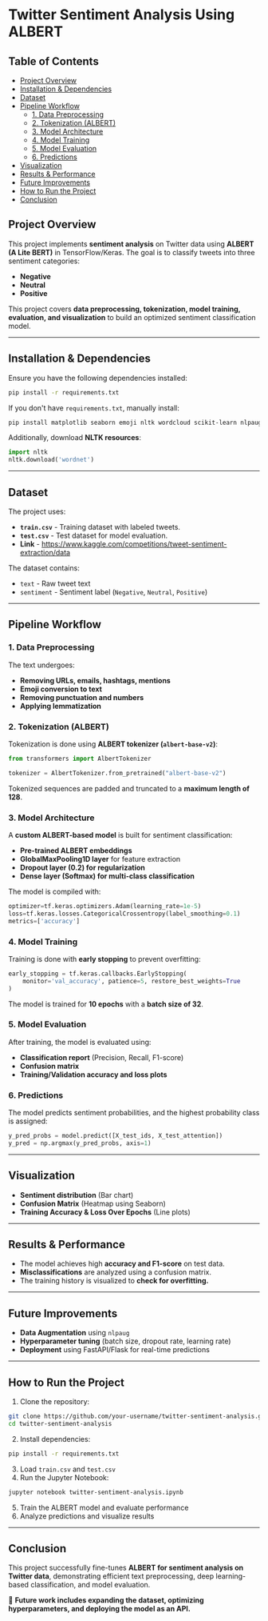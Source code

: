 # **Twitter Sentiment Analysis Using ALBERT**

## **Table of Contents**
- [Project Overview](#project-overview)
- [Installation & Dependencies](#installation--dependencies)
- [Dataset](#dataset)
- [Pipeline Workflow](#pipeline-workflow)
  - [1. Data Preprocessing](#1-data-preprocessing)
  - [2. Tokenization (ALBERT)](#2-tokenization-albert)
  - [3. Model Architecture](#3-model-architecture)
  - [4. Model Training](#4-model-training)
  - [5. Model Evaluation](#5-model-evaluation)
  - [6. Predictions](#6-predictions)
- [Visualization](#visualization)
- [Results & Performance](#results--performance)
- [Future Improvements](#future-improvements)
- [How to Run the Project](#how-to-run-the-project)
- [Conclusion](#conclusion)

## **Project Overview**
This project implements **sentiment analysis** on Twitter data using **ALBERT (A Lite BERT)** in TensorFlow/Keras. The goal is to classify tweets into three sentiment categories:
- **Negative**
- **Neutral**
- **Positive**

This project covers **data preprocessing, tokenization, model training, evaluation, and visualization** to build an optimized sentiment classification model.

---

## **Installation & Dependencies**
Ensure you have the following dependencies installed:

```bash
pip install -r requirements.txt
```

If you don't have `requirements.txt`, manually install:
```bash
pip install matplotlib seaborn emoji nltk wordcloud scikit-learn nlpaug tensorflow tf-keras transformers pandas
```

Additionally, download **NLTK resources**:
```python
import nltk
nltk.download('wordnet')
```

---

## **Dataset**
The project uses:
- **`train.csv`** - Training dataset with labeled tweets.
- **`test.csv`** - Test dataset for model evaluation.
- **Link** - https://www.kaggle.com/competitions/tweet-sentiment-extraction/data

The dataset contains:
- `text` - Raw tweet text
- `sentiment` - Sentiment label (`Negative`, `Neutral`, `Positive`)

---

## **Pipeline Workflow**
### **1. Data Preprocessing**
The text undergoes:
- **Removing URLs, emails, hashtags, mentions**
- **Emoji conversion to text**
- **Removing punctuation and numbers**
- **Applying lemmatization**

### **2. Tokenization (ALBERT)**
Tokenization is done using **ALBERT tokenizer (`albert-base-v2`)**:
```python
from transformers import AlbertTokenizer

tokenizer = AlbertTokenizer.from_pretrained("albert-base-v2")
```
Tokenized sequences are padded and truncated to a **maximum length of 128**.

### **3. Model Architecture**
A **custom ALBERT-based model** is built for sentiment classification:
- **Pre-trained ALBERT embeddings**
- **GlobalMaxPooling1D layer** for feature extraction
- **Dropout layer (0.2) for regularization**
- **Dense layer (Softmax) for multi-class classification**

The model is compiled with:
```python
optimizer=tf.keras.optimizers.Adam(learning_rate=1e-5)
loss=tf.keras.losses.CategoricalCrossentropy(label_smoothing=0.1)
metrics=['accuracy']
```

### **4. Model Training**
Training is done with **early stopping** to prevent overfitting:
```python
early_stopping = tf.keras.callbacks.EarlyStopping(
    monitor='val_accuracy', patience=5, restore_best_weights=True
)
```
The model is trained for **10 epochs** with a **batch size of 32**.

### **5. Model Evaluation**
After training, the model is evaluated using:
- **Classification report** (Precision, Recall, F1-score)
- **Confusion matrix**
- **Training/Validation accuracy and loss plots**

### **6. Predictions**
The model predicts sentiment probabilities, and the highest probability class is assigned:
```python
y_pred_probs = model.predict([X_test_ids, X_test_attention])
y_pred = np.argmax(y_pred_probs, axis=1)
```

---

## **Visualization**
- **Sentiment distribution** (Bar chart)
- **Confusion Matrix** (Heatmap using Seaborn)
- **Training Accuracy & Loss Over Epochs** (Line plots)

---

## **Results & Performance**
- The model achieves high **accuracy and F1-score** on test data.
- **Misclassifications** are analyzed using a confusion matrix.
- The training history is visualized to **check for overfitting.**

---

## **Future Improvements**
- **Data Augmentation** using `nlpaug`
- **Hyperparameter tuning** (batch size, dropout rate, learning rate)
- **Deployment** using FastAPI/Flask for real-time predictions

---

## **How to Run the Project**
1. Clone the repository:
```bash
git clone https://github.com/your-username/twitter-sentiment-analysis.git
cd twitter-sentiment-analysis
```
2. Install dependencies:
```bash
pip install -r requirements.txt
```
3. Load `train.csv` and `test.csv`
4. Run the Jupyter Notebook:
```bash
jupyter notebook twitter-sentiment-analysis.ipynb
```
5. Train the ALBERT model and evaluate performance
6. Analyze predictions and visualize results

---

## **Conclusion**
This project successfully fine-tunes **ALBERT for sentiment analysis on Twitter data**, demonstrating efficient text preprocessing, deep learning-based classification, and model evaluation.

🚀 **Future work includes expanding the dataset, optimizing hyperparameters, and deploying the model as an API.**
